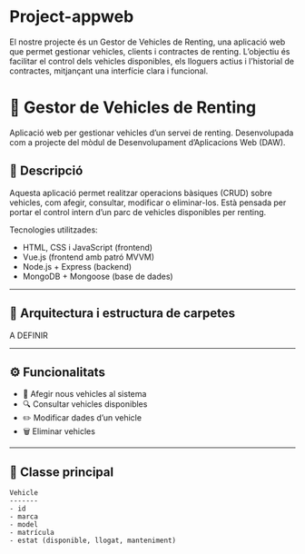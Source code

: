 # Project-appweb
El nostre projecte és un Gestor de Vehicles de Renting, una aplicació web que permet gestionar vehicles, clients i contractes de renting. L’objectiu és facilitar el control dels vehicles disponibles, els lloguers actius i l’historial de contractes, mitjançant una interfície clara i funcional.

# 🚗 Gestor de Vehicles de Renting

Aplicació web per gestionar vehicles d’un servei de renting. Desenvolupada com a projecte del mòdul de Desenvolupament d’Aplicacions Web (DAW).

## 📌 Descripció

Aquesta aplicació permet realitzar operacions bàsiques (CRUD) sobre vehicles, com afegir, consultar, modificar o eliminar-los. Està pensada per portar el control intern d’un parc de vehicles disponibles per renting.

Tecnologies utilitzades:
- HTML, CSS i JavaScript (frontend)
- Vue.js (frontend amb patró MVVM)
- Node.js + Express (backend)
- MongoDB + Mongoose (base de dades)

---

## 🧱 Arquitectura i estructura de carpetes
A DEFINIR


---

## ⚙️ Funcionalitats

- 🔧 Afegir nous vehicles al sistema
- 🔍 Consultar vehicles disponibles
- ✏️ Modificar dades d’un vehicle
- 🗑️ Eliminar vehicles

---

## 🧩 Classe principal

```plaintext
Vehicle
-------
- id
- marca
- model
- matrícula
- estat (disponible, llogat, manteniment)

